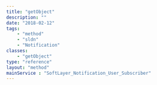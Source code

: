 ```yaml
---
title: "getObject"
description: ""
date: "2018-02-12"
tags:
    - "method"
    - "sldn"
    - "Notification"
classes:
    - "getObject"
type: "reference"
layout: "method"
mainService : "SoftLayer_Notification_User_Subscriber"
---
```

